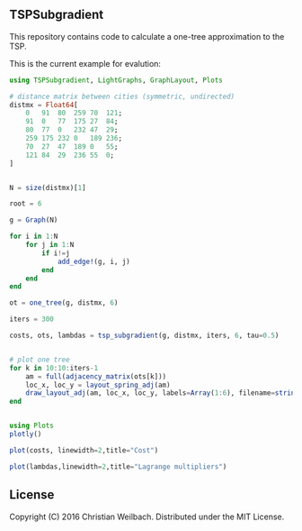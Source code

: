 ## TSPSubgradient

This repository contains code to calculate a one-tree approximation to the TSP.

This is the current example for evalution:
~~~julia
using TSPSubgradient, LightGraphs, GraphLayout, Plots

# distance matrix between cities (symmetric, undirected)
distmx = Float64[
    0   91  80  259 70  121;
    91  0   77  175 27  84;
    80  77  0   232 47  29;
    259 175 232 0   189 236;
    70  27  47  189 0   55;
    121 84  29  236 55  0;
]


N = size(distmx)[1]

root = 6

g = Graph(N)

for i in 1:N
    for j in 1:N
        if i!=j
            add_edge!(g, i, j)
        end
    end
end

ot = one_tree(g, distmx, 6)

iters = 300

costs, ots, lambdas = tsp_subgradient(g, distmx, iters, 6, tau=0.5)


# plot one tree
for k in 10:10:iters-1
    am = full(adjacency_matrix(ots[k]))
    loc_x, loc_y = layout_spring_adj(am)
    draw_layout_adj(am, loc_x, loc_y, labels=Array(1:6), filename=string("ot",k,".svg"))
end


using Plots
plotly()

plot(costs, linewidth=2,title="Cost")

plot(lambdas,linewidth=2,title="Lagrange multipliers")


~~~

## License

Copyright (C) 2016 Christian Weilbach. Distributed under the MIT License.
